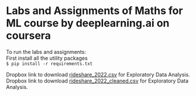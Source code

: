 # Labs and Assignments of Maths for ML course by deeplearning.ai on coursera 

To run the labs and assignments:  
First install all the utility packages  
`$ pip install -r requirements.txt`     


Dropbox link to download [rideshare_2022.csv](https://www.dropbox.com/scl/fi/c5uh907o48gytf3qi65wx/rideshare_2022.csv?rlkey=cstmprsj5l97uhdg8uqp6w4qy&dl=0) for Exploratory Data Analysis.        
Dropbox link to download [rideshare_2022_cleaned.csv](https://www.dropbox.com/scl/fi/kr8y3s0segrlkl026tqxf/rideshare_2022_cleaned.csv?rlkey=176jcqk4doejb4u6p8r5hb93a&dl=0) for Exploratory Data Analysis.    
